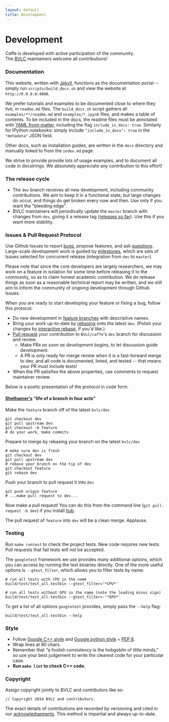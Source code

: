 ```yaml
---
layout: default
title: Development
---
```

# Development

Caffe is developed with active participation of the community.<br />
The [BVLC](http://bvlc.eecs.berkeley.edu/) maintainers welcome all contributions!

### Documentation

This website, written with [Jekyll](http://jekyllrb.com/), functions as the documentation portal -- simply run `scripts/build_docs.sh` and view the website at `http://0.0.0.0:4000`.

We prefer tutorials and examples to be documented close to where they live, in `readme.md` files.
The `build_docs.sh` script gathers all `examples/**/readme.md` and `examples/*.ipynb` files, and makes a table of contents.
To be included in the docs, the readme files must be annotated with [YAML front-matter](http://jekyllrb.com/docs/frontmatter/), including the flag `include_in_docs: true`.
Similarly for IPython notebooks: simply include `"include_in_docs": true` in the `"metadata"` JSON field.

Other docs, such as installation guides, are written in the `docs` directory and manually linked to from the `index.md` page.

We strive to provide provide lots of usage examples, and to document all code in docstrings.
We absolutely appreciate any contribution to this effort!

### The release cycle

- The `dev` branch receives all new development, including community contributions.
We aim to keep it in a functional state, but large changes do occur, and things do get broken every now and then.
Use only if you want the "bleeding edge".
- BVLC maintainers will periodically update the `master` branch with changes from `dev`, giving it a release tag ([releases so far](https://github.com/BVLC/caffe/releases)).
Use this if you want more stability.

### Issues & Pull Request Protocol

Use Github Issues to report [bugs], propose features, and ask [questions].
Large-scale development work is guided by [milestones], which are sets of Issues selected for concurrent release (integration from `dev` to `master`).

Please note that since the core developers are largely researchers, we may work on a feature in isolation for some time before releasing it to the community, so as to claim honest academic contribution.
We do release things as soon as a reasonable technical report may be written, and we still aim to inform the community of ongoing development through Github Issues.

When you are ready to start developing your feature or fixing a bug, follow this protocol:

- Do new development in [feature branches] with descriptive names.
- Bring your work up-to-date by [rebasing] onto the latest `dev`.
(Polish your changes by [interactive rebase], if you'd like.)
- [Pull request] your contribution to `BVLC/caffe`'s `dev` branch for discussion and review.
  - Make PRs *as soon as development begins*, to let discussion guide development.
  - A PR is only ready for merge review when it is a fast-forward merge to dev, and all code is documented, linted, and tested -- that means your PR must include tests!
- When the PR satisfies the above properties, use comments to request maintainer review.

Below is a poetic presentation of the protocol in code form.

#### [Shelhamer's](https://github.com/shelhamer) “life of a branch in four acts”

Make the `feature` branch off of the latest `bvlc/dev`
```
git checkout dev
git pull upstream dev
git checkout -b feature
# do your work, make commits
```

Prepare to merge by rebasing your branch on the latest `bvlc/dev`
```
# make sure dev is fresh
git checkout dev
git pull upstream dev
# rebase your branch on the tip of dev
git checkout feature
git rebase dev
```

Push your branch to pull request it into `dev`
```
git push origin feature
# ...make pull request to dev...
```

Now make a pull request! You can do this from the command line (`git pull-request -b dev`) if you install [hub](https://github.com/github/hub).

The pull request of `feature` into `dev` will be a clean merge. Applause.

[bugs]: https://github.com/BVLC/caffe/issues?labels=bug&page=1&state=open
[questions]: https://github.com/BVLC/caffe/issues?labels=question&page=1&state=open
[milestones]: https://github.com/BVLC/caffe/issues?milestone=1
[Pull request]: https://help.github.com/articles/using-pull-requests
[interactive rebase]: https://help.github.com/articles/interactive-rebase
[rebasing]: http://git-scm.com/book/en/Git-Branching-Rebasing
[feature branches]: https://www.atlassian.com/git/workflows#!workflow-feature-branch

### Testing

Run `make runtest` to check the project tests. New code requires new tests. Pull requests that fail tests will not be accepted.

The `googletest` framework we use provides many additional options, which you can access by running the test binaries directly. One of the more useful options is `--gtest_filter`, which allows you to filter tests by name:

    # run all tests with CPU in the name
    build/test/test_all.testbin --gtest_filter='*CPU*'

    # run all tests without GPU in the name (note the leading minus sign)
    build/test/test_all.testbin --gtest_filter=-'*GPU*'

To get a list of all options `googletest` provides, simply pass the `--help` flag:

    build/test/test_all.testbin --help

### Style

- Follow [Google C++ style](http://google-styleguide.googlecode.com/svn/trunk/cppguide.xml) and [Google python style](http://google-styleguide.googlecode.com/svn/trunk/pyguide.html) + [PEP 8](http://legacy.python.org/dev/peps/pep-0008/).
- Wrap lines at 80 chars.
- Remember that “a foolish consistency is the hobgoblin of little minds,” so use your best judgement to write the clearest code for your particular case.
- **Run `make lint` to check C++ code.**

### Copyright

Assign copyright jointly to BVLC and contributors like so:

    // Copyright 2014 BVLC and contributors.

The exact details of contributions are recorded by versioning and cited in our [acknowledgements](http://caffe.berkeleyvision.org/#acknowledgements).
This method is impartial and always up-to-date.
